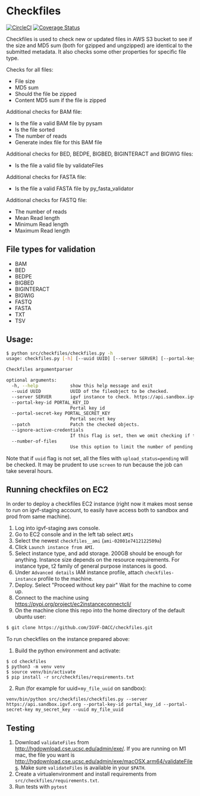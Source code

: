 # Checkfiles

[![CircleCI](https://circleci.com/gh/IGVF-DACC/checkfiles/tree/main.svg?style=svg)](https://circleci.com/gh/IGVF-DACC/checkfiles/tree/main)
[![Coverage Status](https://coveralls.io/repos/github/IGVF-DACC/checkfiles/badge.svg?branch=main&kill_cache=1)](https://coveralls.io/github/IGVF-DACC/checkfiles?branch=main)

Checkfiles is used to check new or updated files in AWS S3 bucket to see if the size and MD5 sum (both for gzipped and ungzipped) are identical to the submitted metadata. It also checks some other properties for specific file type.

Checks for all files:

- File size
- MD5 sum
- Should the file be zipped
- Content MD5 sum if the file is zipped

Additional checks for BAM file:

- Is the file a valid BAM file by pysam
- Is the file sorted
- The number of reads
- Generate index file for this BAM file

Additional checks for BED, BEDPE, BIGBED, BIGINTERACT and BIGWIG files:

- Is the file a valid file by validateFiles

Additional checks for FASTA file:

- Is the file a valid FASTA file by py_fasta_validator

Additional checks for FASTQ file:

- The number of reads
- Mean Read length
- Minimum Read length
- Maximum Read length

## File types for validation

- BAM
- BED
- BEDPE
- BIGBED
- BIGINTERACT
- BIGWIG
- FASTQ
- FASTA
- TXT
- TSV


## Usage:

```bash
$ python src/checkfiles/checkfiles.py -h
usage: checkfiles.py [-h] [--uuid UUID] [--server SERVER] [--portal-key-id PORTAL_KEY_ID] [--portal-secret-key PORTAL_SECRET_KEY] [--patch] [--ignore-active-credentials]

Checkfiles argumentparser

optional arguments:
  -h, --help            show this help message and exit
  --uuid UUID           UUID of the fileobject to be checked.
  --server SERVER       igvf instance to check. https://api.sandbox.igvf.org for example
  --portal-key-id PORTAL_KEY_ID
                        Portal key id
  --portal-secret-key PORTAL_SECRET_KEY
                        Portal secret key
  --patch               Patch the checked objects.
  --ignore-active-credentials
                        If this flag is set, then we omit checking if the file has unexpired upload credentials. There be dragons here, someone might change the underlying file after checking.
  --number-of-files
                        Use this option to limit the number of pending files to check. If unset, all the pending files will be checked.
```

Note that if `uuid` flag is not set, all the files with `upload_status=pending` will be checked. It may be prudent to use `screen` to run because the job can take several hours.

## Running checkfiles on EC2

In order to deploy a checkfiles EC2 instance (right now it makes most sense to run on igvf-staging account, to easily have access both to sandbox and prod from same machine).
1. Log into igvf-staging aws console.
2. Go to EC2 console and in the left tab select `AMIs`
3. Select the newest `checkfiles__ami` (`ami-02001e7412122509a`)
4. Click `Launch instance from AMI`.
5. Select instance type, and add storage. 200GB should be enough for anything. Instance size depends on the resource requirements. For instance type, t2 family of general purpose instances is good.
6. Under `Advanced details` IAM instance profile, attach `checkfiles-instance` profile to the machine.
7. Deploy. Select "Proceed without key pair" Wait for the machine to come up.
8. Connect to the machine using https://pypi.org/project/ec2instanceconnectcli/
9. On the machine clone this repo into the home directory of the default ubuntu user:
```bash
$ git clone https://github.com/IGVF-DACC/checkfiles.git
```

To run checkfiles on the instance prepared above:
1. Build the python environment and activate:
```
$ cd checkfiles
$ python3 -m venv venv
$ source venv/bin/activate
$ pip install -r src/checkfiles/requirements.txt
```

2. Run (for example for uuid=`my_file_uuid` on sandbox):
```
venv/bin/python src/checkfiles/checkfiles.py --server https://api.sandbox.igvf.org --portal-key-id portal_key_id --portal-secret-key my_secret_key --uuid my_file_uuid
```

## Testing

1. Download `validateFiles` from http://hgdownload.cse.ucsc.edu/admin/exe/. If you are running on M1 mac, the file you want is http://hgdownload.cse.ucsc.edu/admin/exe/macOSX.arm64/validateFiles. Make sure `validateFiles` is available in your `$PATH`.
2. Create a virtualenvironment and install requirements from `src/checkfiles/requirements.txt`.
3. Run tests with `pytest`

